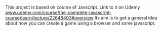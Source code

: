 This project is based on course of Javscript.
Link to it on Udemy www.udemy.com/course/the-complete-javascript-course/learn/lecture/22648403#overview
Its aim is to get a general idea about how you can create a game using a browser and some javascript.

